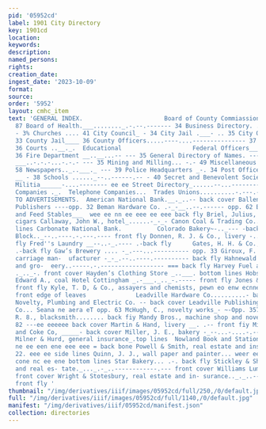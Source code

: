 ```yaml
---
pid: '05952cd'
label: 1901 City Directory
key: 1901cd
location: 
keywords: 
description: 
named_persons: 
rights: 
creation_date: 
ingest_date: '2023-10-09'
format: 
source: 
order: '5952'
layout: cmhc_item
text: 'GENERAL INDEX.                       Board of County Commiassioners._--....-.
  87 Board of Health.___........_.-.--.------- 34 Business Directory. . -357 Ceomoteries.....__.__-
  - 3% Churches .... 41 City Council_ - 34 City Jail .___- .. 35 City Officers -..._.....-----.
  33 County Jail____ 36 County Officers.....----....--------------- 37 Court House___......--.-.--.-------.------
  36 Courts ..__._.  Educational                    Federal Officers___..--..----------------.-+
  36 Fire Department __..__...-- --- 35 General Directory of Names. --- 68  Hospitals
  ___..-.-.-...-.-.- --- 35 Mining and Milling... -.- 49 Miscellaneous ....... ---
  58 Newspapers.._..___._ --- 39 Police Headquarters _-. 34 Post Office . --- 3¢ Railroads
  __ - 38 Schools ......_--..------.-- - 40 Secret and Benevolent Societies . 42 State
  Militia______-....-------- ee ee Street Directory_......--...---------.-.. -- Telegraph
  Companies ._.  Telephone Companies...  Trades Unions..........-.---.-.----------+     INDEX
  TO ADVERTISEMENTS.  American National Bank.__._..-- back cover Ballenger & Richards,
  Publishers ----opp. 32 Beman Hardware Co. .-_-__..--.------ opp. 62 Black Hawk Livery
  and Feed Stables___  wee ee nn ee eee ee eee back fly Briel, Julius, liquors and
  cigars Callaway, John W., hotel_......-_-_- Canon Coal & Trading Co..._....-.- top
  lines Carbonate National Bank.          Colorado Bakery~-.._--- -back fly Delaware
  Block.._--..----.-.---.---- front fly Donnen, R. J. & Co., livery -...--_--- back
  fly Fred''s Laundry __--..-_.---- .-back fly      Gates, H. H. & Co., laundry -
  .-back fly Gaw’s Brewery .... -_.---...---------- opp. 33 Giroux, F. L., wagon and
  carriage man-  ufacturer -_-_.--..----.---------- back fly Hahnewald Bros,, bakery
  and gro-  eery..-----.-.------------------ === back fly Harvey Fuel and Feed Co.
  ._.._-. front cover Hayden’s Clothing Store _..___. bottom lines Hobson Piano Co.......--      Horner,
  Edward A., coal Hotel Cottingham _.-___._.._-.----- front fly Jones & Jones, contractors_-__-__--_-
  front fly Kyle, T. D, & Co., assayers and chemists, pewn eo enw ecnne cece eeee
  front edge of leaves              Leadville Hardware Co..........- back cover Leadville
  Novelty, Plumbing and Electric Co. -- back cover Leadville Publishing and Printing
  Co... Seana ne aera eT opp. 63 McHugh, C., novelty works_- ~-Opp. 357 McKenzie,
  R. 8., blacksmith........ back fiy Mandy Bros., machine shop and novelty WOrks ..___
  82 ---ee eeeeee back cover Martin & Hand, livery __. .-- front fiy Midland Coal
  and Coke Co, _____- back cover Miller, J. E., bakery -_--...-....-.--- back fly
  Milner & Hurd, general insurance_.top lines  Nowland Book and Stationery Co......     ewe
  ne ee een ene eee eee = back bone Powell & Smith, real estate and insur- @Nce____
  22. eee ee side lines Quinn, J. J., wall paper and painter... weer eee ween nn ene
  cone nc ee ene bottom lines Star Bakery... .-. back fly Stickley & Shaw, insurance
  and real es- tate._..._.-_..------------.--- front cover Williams Lumber Co. ...._.-.....
  front cover Wright & Stotesbury, real estate and in- surance.._._..---...-.---.--------)
  front fly '
thumbnail: "/img/derivatives/iiif/images/05952cd/full/250,/0/default.jpg"
full: "/img/derivatives/iiif/images/05952cd/full/1140,/0/default.jpg"
manifest: "/img/derivatives/iiif/05952cd/manifest.json"
collection: directories
---
```


